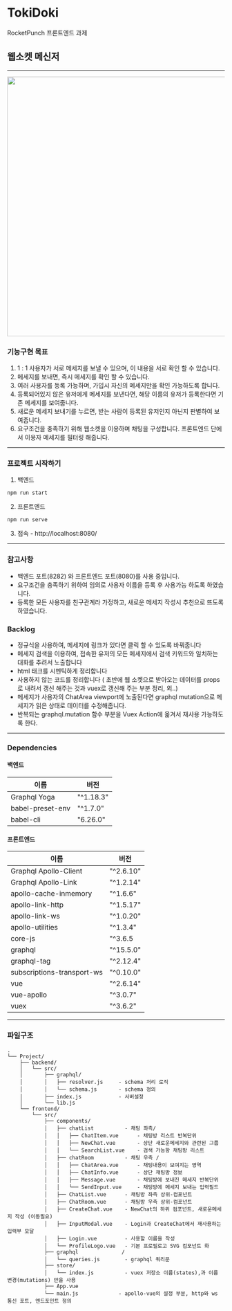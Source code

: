 # TokiDoki
RocketPunch 프론트엔드 과제
## 웹소켓 메신저
---
<img src="https://github.com/pikpokjeon/TokoDoki-Chatroom/blob/main/gUoVb601v0.gif" width="600">

### 기능구현 목표
1. 1 : 1 사용자가 서로 메세지를 보낼 수 있으며, 이 내용을 서로 확인 할 수 있습니다.
2. 메세지를 보내면, 즉시 메세지를 확인 할 수 있습니다.
3. 여러 사용자를 등록 가능하며, 가입시 자신의 메세지만을 확인 가능하도록 합니다.
4. 등록되어있지 않은 유저에게 메세지를 보낸다면, 해당 이름의 유저가 등록한다면 기존 메세지를 보여줍니다.
5. 새로운 메세지 보내기를 누르면, 받는 사람이 등록된 유저인지 아닌지 판별하여 보여줍니다. 
6. 요구조건을 충족하기 위해 웹소켓을 이용하며 채팅을 구성합니다. 프론트엔드 단에서 이용자 메세지를 필터링 해줍니다.
---
### 프로젝트 시작하기

1. 백엔드
```
npm run start
```
2. 프론트엔드
```
npm run serve
```
3. 접속 - http://localhost:8080/ 

---

### 참고사항
- 백엔드 포트(8282) 와 프론트엔드 포트(8080)를 사용 중입니다. 
-  요구조건을 충족하기 위하여 임의로 사용자 이름을 등록 후 사용가능 하도록 하였습니다.
- 등록한 모든 사용자를 친구관계라 가정하고, 새로운 메세지 작성시 추천으로 뜨도록 하였습니다.
### Backlog
- 정규식을 사용하여, 메세지에 링크가 있다면 클릭 할 수 있도록 바꿔줍니다
- 메세지 검색을 이용하여, 접속한 유저의 모든 메세지에서 검색 키워드와 일치하는 대화를 추려서 노출합니다
- html 태크를 시멘틱하게 정리합니다
- 사용하지 않는 코드를 정리합니다 ( 초반에 웹 소켓으로 받아오는 데이터를 props로 내려서 갱신 해주는 것과 vuex로 갱신해 주는 부분 정리, 외..)
- 메세지가 사용자의 ChatArea viewport에 노출된다면 graphql mutation으로 메세지가 읽은 상태로 데이터를 수정해줍니다. 
- 반복되는 graphql.mutation 함수 부분을 Vuex Action에 옮겨서 재사용 가능하도록 한다.


---

### Dependencies
#### 백엔드
| 이름 | 버전 | 
| -------- | -------- | 
| Graphql Yoga    | "^1.18.3"   |
| babel-preset-env    |"^1.7.0"    |
| babel-cli   | "6.26.0"    |

#### 프론트엔드


| 이름 | 버전 | 
| -------- | -------- | 
|Graphql Apollo-Client  | "^2.6.10"    |
|Graphql Apollo-Link  | "^1.2.14"     |
|apollo-cache-inmemory  | "^1.6.6"     |
|apollo-link-http  | "^1.5.17"    |
|apollo-link-ws  |"^1.0.20"     |
|apollo-utilities | "^1.3.4"   |
|core-js| "^3.6.5    |
|graphql |  "^15.5.0"    |
|graphql-tag| "^2.12.4"  |
|subscriptions-transport-ws| "^0.10.0"  |
|vue| "^2.6.14"   |
|vue-apollo|  "^3.0.7" |
|vuex| "^3.6.2" |

---




### 파일구조
```
.
└── Project/
    ├── backend/
    │   └── src/
    │       ├── graphql/
    │       │   ├── resolver.js     - schema 처리 로직
    │       │   └── schema.js       - schema 정의 
    │       ├── index.js            - 서버설정
    │       └── lib.js
    └── frontend/
        └── src/
            ├── components/
            │   ├── chatList          - 채팅 좌측/
            │   │   ├── ChatItem.vue      - 채팅방 리스트 반복단위
            │   │   ├── NewChat.vue       - 상단 새로운메세지와 관련된 그룹
            │   │   └── SearchList.vue    - 검색 가능항 채팅방 리스트
            │   ├── chatRoom          - 채팅 우측 /
            │   │   ├── ChatArea.vue      - 채팅내용이 보여지는 영역
            │   │   ├── ChatInfo.vue      - 상단 채팅방 정보
            │   │   ├── Message.vue       - 채팅방에 보내진 메세지 반복단위
            │   │   └── SendInput.vue     - 채팅방에 메세지 보내는 입력필드
            │   ├── ChatList.vue      - 채팅방 좌측 상위-컴포넌트
            │   ├── ChatRoom.vue      - 채팅방 우측 상위-컴포넌트
            │   ├── CreateChat.vue    - NewChat의 하위 컴포넌트, 새로운메세지 작성 (이동필요)
            │   ├── InputModal.vue    - Login과 CreateChat에서 재사용하는 입력부 모달
            │   ├── Login.vue         - 사용할 이름을 작성
            │   └── ProfileLogo.vue   - 기본 프로필로고 SVG 컴포넌트 화
            ├── graphql              /
            │   └── queries.js        - graphql 쿼리문
            ├── store/
            │   └── index.js          - vuex 저장소 이름(states),과 이름 변경(mutations) 만을 사용
            ├── App.vue          
            └── main.js             - apollo-vue의 설정 부분, http와 ws 통신 포트, 엔드포인트 정의
```
